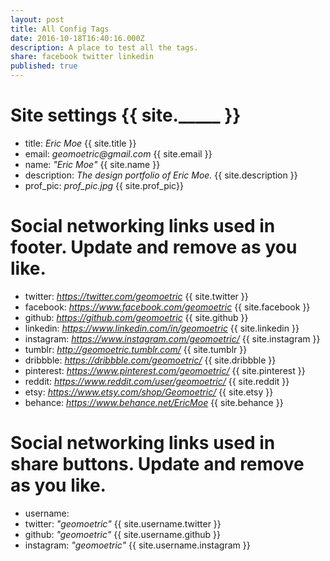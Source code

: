 ```yaml
---
layout: post
title: All Config Tags
date: 2016-10-18T16:40:16.000Z
description: A place to test all the tags.
share: facebook twitter linkedin
published: true
---
```


# Site settings {{ site._____ }}
- title: _Eric Moe_ {{ site.title }} 
- email:  _geomoetric@gmail.com_ {{ site.email }}
- name: _"Eric Moe"_ {{ site.name }}
- description: _The design portfolio of Eric Moe._ {{ site.description }}
- prof_pic: _prof_pic.jpg_ {{ site.prof_pic}}


  
# Social networking links used in footer. Update and remove as you like.
  - twitter:    _https://twitter.com/geomoetric_  {{ site.twitter }} 
  - facebook:    _https://www.facebook.com/geomoetric_ {{ site.facebook }}  
  - github:       _https://github.com/geomoetric_ {{ site.github }}
  - linkedin:       _https://www.linkedin.com/in/geomoetric_ {{ site.linkedin }}
  - instagram:      _https://www.instagram.com/geomoetric/_ {{ site.instagram }}
  - tumblr:     _http://geomoetric.tumblr.com/_ {{ site.tumblr }}
  - dribbble:     _https://dribbble.com/geomoetric/_ {{ site.dribbble }}
  - pinterest:    _https://www.pinterest.com/geomoetric/_ {{ site.pinterest }}
  - reddit:     _https://www.reddit.com/user/geomoetric/_ {{ site.reddit }}
  - etsy:       _https://www.etsy.com/shop/Geomoetric/_ {{ site.etsy }}
  - behance: _https://www.behance.net/EricMoe_  {{ site.behance }}
  
# Social networking links used in share buttons. Update and remove as you like. 
- username:
 -  twitter:      _"geomoetric"_ {{ site.username.twitter }}
 - github:     _"geomoetric"_ {{ site.username.github }}
 - instagram:      _"geomoetric"_ {{ site.username.instagram }}
